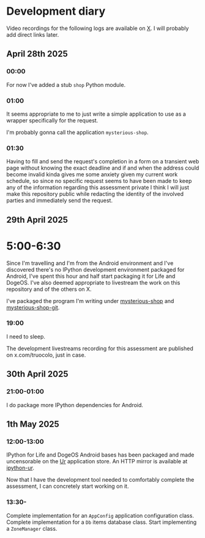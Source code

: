 # Development diary

Video recordings for the following logs are available
on
[X](
  https://x.com/truocolo).
I will probably add direct links later.

## April 28th 2025

### 00:00

For now I've added a stub `shop` Python module.

### 01:00

It seems appropriate to me to just write a simple
application to use as a wrapper specifically
for the request.

I'm probably gonna call the application
`mysterious-shop`.

### 01:30

Having to fill and send the request's completion in
a form on a transient web page without knowing
the exact deadline and if and when the address
could become invalid kinda gives me some anxiety
given my current work schedule,
so since no specific request seems to have been made
to keep any of the information regarding this
assessment private I think I will just make this
repository public while redacting the identity of
the involved parties and immediately send the request. 

## 29th April 2025 

# 5:00-6:30
Since I'm travelling and I'm from the Android environment
and I've discovered there's no IPython development environment
packaged for Android, I've spent this hour and half start packaging
it for Life and DogeOS.
I've also deemed appropriate to livestream the work on this
repository and of the others on X.

I've packaged the program I'm writing under
[mysterious-shop](
  https://github.com/themartiancompany/mysterious-shop-ur)
and
[mysterious-shop-git](
  https://github.com/themartiancompany/mysterious-shop-git-ur).

### 19:00

I need to sleep.

The development livestreams recording for this
assessment are published on x.com/truocolo, just
in case.

## 30th April 2025

### 21:00-01:00

I do package more IPython dependencies for Android.

## 1th May 2025

### 12:00-13:00

IPython for Life and DogeOS Android bases has been
packaged and made uncensorable on the
[Ur](
  https://github.com/themartiancompany/ur)
application store.
An HTTP mirror is available at
[ipython-ur](
  https://github.com/themartiancompany/ipython-ur).

Now that I have the development tool needed to
comfortably complete the assessment, I can
concretely start working on it.

### 13:30-

Complete implementation for an `AppConfig`
application configuration class.
Complete implementation for a `Db` items database
class.
Start implementing a `ZoneManager` class.
